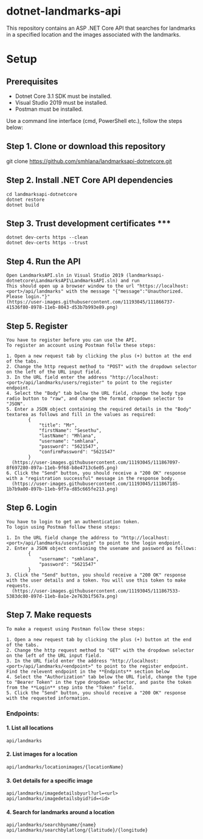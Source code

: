 # dotnet-landmarks-api
This repository contains an ASP .NET Core API that searches for landmarks in a specified location and the images associated with the landmarks.

# Setup
## Prerequisites
- Dotnet Core 3.1 SDK must be installed.
- Visual Studio 2019 must be installed.
- Postman must be installed.

Use a command line interface (cmd, PowerShell etc.), follow the steps below:

## Step 1. Clone or download this repository
git clone https://github.com/smhlana/landmarksapi-dotnetcore.git

## Step 2. Install .NET Core API dependencies
    cd landmarksapi-dotnetcore
    dotnet restore
    dotnet build
    
## Step 3. Trust development certificates ***
    dotnet dev-certs https --clean
    dotnet dev-certs https --trust

## Step 4. Run the API
    Open LandmarksAPI.sln in Visual Studio 2019 (landmarksapi-dotnetcore\LandmarksAPI\LandmarksAPI.sln) and run
    This should open up a browser window to the url "https://localhost:<port>/api/landmarks" with the message "{"message":"Unauthorized. Please login."}"
    (https://user-images.githubusercontent.com/11193045/111866737-41536f80-8978-11eb-8043-d53b7b993e89.png)

## Step 5. Register
    You have to register before you can use the API.
    To register an account using Postman follw these steps:
    
    1. Open a new request tab by clicking the plus (+) button at the end of the tabs.
    2. Change the http request method to "POST" with the dropdown selector on the left of the URL input field.
    3. In the URL field enter the address "http://localhost:<port>/api/landmarks/users/register" to point to the register endpoint.
    4. Select the "Body" tab below the URL field, change the body type radio button to "raw", and change the format dropdown selector to "JSON".
    5. Enter a JSON object containing the required details in the "Body" textarea as follows and fill in the values as required:
            {
                "title": "Mr",
                "firstName": "Sesethu",
                "lastName": "Mhlana",
                "username": "smhlana",
                "password": "5621547",
                "confirmPassword": "5621547"
            }
      (https://user-images.githubusercontent.com/11193045/111867097-8f697280-897a-11eb-9f68-b8e4713c6e05.png) 
    6. Click the "Send" button, you should receive a "200 OK" response with a "registration successful" message in the response body.
      (https://user-images.githubusercontent.com/11193045/111867185-1b7b9a00-897b-11eb-9f7a-d85c665fe213.png)

## Step 6. Login
    You have to login to get an authentication token.
    To login using Postman follow these steps:
    
    1. In the URL field change the address to "http://localhost:<port>/api/landmarks/users/login" to point to the login endpoint.
    2. Enter a JSON object containing the usename and password as follows:
            {
                "username": "smhlana",
                "password": "5621547"
            }
    3. Click the "Send" button, you should receive a "200 OK" response with the user details and a token. You will use this token to make requests.
      (https://user-images.githubusercontent.com/11193045/111867533-5383dc80-897d-11eb-8a1e-2e763b1f567a.png)

## Step 7. Make requests
    To make a request using Postman follow these steps:
    
    1. Open a new request tab by clicking the plus (+) button at the end of the tabs.
    2. Change the http request method to "GET" with the dropdown selector on the left of the URL input field.
    3. In the URL field enter the address "http://localhost:<port>/api/landmarks/<endpoint>" to point to the register endpoint. Find the relevent endpoint in the **Endpints** section below
    4. Select the "Authorization" tab below the URL field, change the type to "Bearer Token" in the type dropdown selector, and paste the token from the **Login** step into the "Token" field.
    5. Click the "Send" button, you should receive a "200 OK" response with the requested information.
    
### Endpoints:
#### 1. List all locations
    api/landmarks
    
#### 2. List images for a location
    api/landmarks/locationimages/{locationName}
    
#### 3. Get details for a specific image
    api/landmarks/imagedetailsbyurl?url=<url>
    api/landmarks/imagedetailsbyid?id=<id>
    
#### 4. Search for landmarks around a location
    api/landmarks/searchbyname/{name}
    api/landmarks/searchbylatlong/{latitude}/{longitude}


    
    
